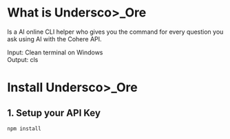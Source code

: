 # What is Undersco>_Ore
Is a AI online CLI helper who gives you the command for every question you ask using AI with the Cohere API.

Input: Clean terminal on Windows<br>
Output: cls


# Install Undersco>_Ore
## 1. Setup your API Key
```
npm install
```


















































